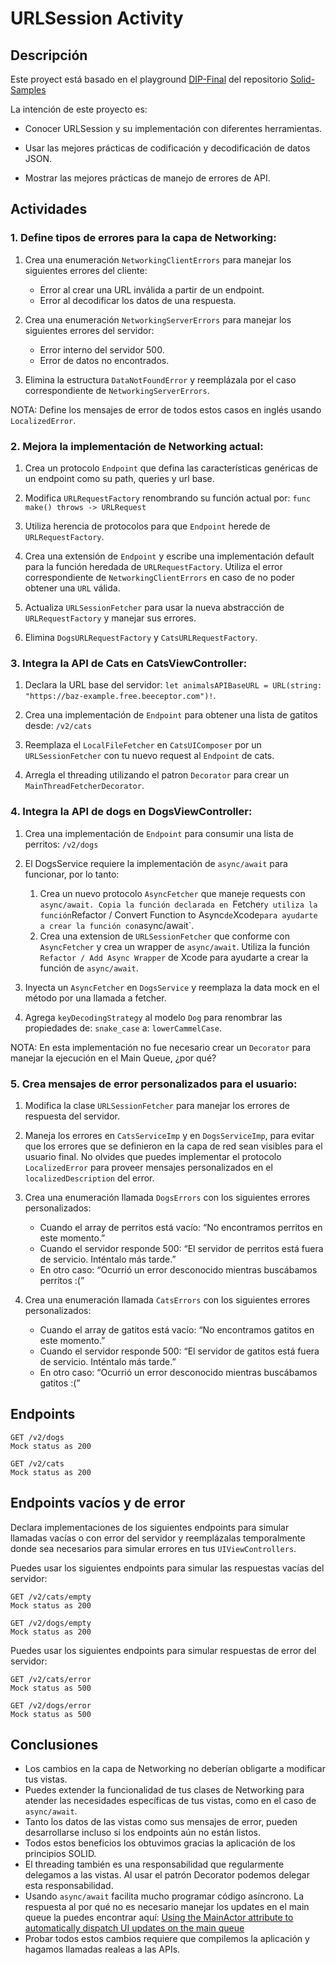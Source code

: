 # URLSession Activity

## Descripción

Este proyect está basado en el playground [DIP-Final](https://github.com/VictorUrielP/SOLID-Samples/tree/main/5.%20DIP/DIP-Final.playground) del repositorio [Solid-Samples](https://github.com/VictorUrielP/SOLID-Samples)

La intención de este proyecto es:

- Conocer URLSession y su implementación con diferentes herramientas.

- Usar las mejores prácticas de codificación y decodificación de datos JSON.

- Mostrar las mejores prácticas de manejo de errores de API.

## Actividades

### 1. Define tipos de errores para la capa de Networking:

1. Crea una enumeración `NetworkingClientErrors` para manejar los siguientes errores del cliente:

    * Error al crear una URL inválida a partir de un endpoint.
    * Error al decodificar los datos de una respuesta.
 
1. Crea una enumeración `NetworkingServerErrors` para manejar los siguientes errores del servidor:

    * Error interno del servidor 500.
    * Error de datos no encontrados.
    
1. Elimina la estructura `DataNotFoundError` y reemplázala por el caso correspondiente de `NetworkingServerErrors`.

NOTA: Define los mensajes de error de todos estos casos en inglés usando `LocalizedError`.

### 2. Mejora la implementación de Networking actual:

1. Crea un protocolo `Endpoint` que defina las características genéricas de un endpoint como su path, queries y url base.

1. Modifica `URLRequestFactory` renombrando su función actual por: `func make() throws -> URLRequest`

1. Utiliza herencia de protocolos para que `Endpoint` herede de `URLRequestFactory`.

1. Crea una extensión de `Endpoint` y escribe una implementación default para la función heredada de `URLRequestFactory`. Utiliza el error correspondiente de `NetworkingClientErrors` en caso de no poder obtener una `URL` válida.

1. Actualiza `URLSessionFetcher` para usar la nueva abstracción de `URLRequestFactory` y manejar sus errores.

1. Elimina `DogsURLRequestFactory` y `CatsURLRequestFactory`.

### 3. Integra la API de Cats en CatsViewController:

1. Declara la URL base del servidor: `let animalsAPIBaseURL = URL(string: "https://baz-example.free.beeceptor.com")!`.

1. Crea una implementación de `Endpoint` para obtener una lista de gatitos desde: `/v2/cats`

1. Reemplaza el `LocalFileFetcher` en `CatsUIComposer` por un `URLSessionFetcher` con tu nuevo request al `Endpoint` de cats.

1. Arregla el threading utilizando el patron `Decorator` para crear un `MainThreadFetcherDecorator`.

### 4. Integra la API de dogs en DogsViewController:

1. Crea una implementación de `Endpoint` para consumir una lista de perritos: `/v2/dogs`

1. El DogsService requiere la implementación de `async/await` para funcionar, por lo tanto:

    1. Crea un nuevo protocolo `AsyncFetcher` que maneje requests con `async/await. Copia la función declarada en `Fetcher` y utiliza la función `Refactor / Convert Function to Async` de `Xcode` para ayudarte a crear la función con `async/await`.
    1. Crea una extension de `URLSessionFetcher` que conforme con `AsyncFetcher` y crea un wrapper de `async/await`. Utiliza la función `Refactor / Add Async Wrapper` de Xcode para ayudarte a crear la función de `async/await`.

1. Inyecta un `AsyncFetcher` en `DogsService` y reemplaza la data mock en el método por una llamada a fetcher.

1. Agrega `keyDecodingStrategy` al modelo `Dog` para renombrar las propiedades de: `snake_case` a: `lowerCammelCase`.

NOTA: En esta implementación no fue necesario crear un `Decorator` para manejar la ejecución en el Main Queue, ¿por qué?

### 5. Crea mensajes de error personalizados para el usuario:

1. Modifica la clase `URLSessionFetcher` para manejar los errores de respuesta del servidor.

1. Maneja los errores en `CatsServiceImp` y en `DogsServiceImp`, para evitar que los errores que se definieron en la capa de red sean visibles para el usuario final. No olvides que puedes implementar el protocolo `LocalizedError` para proveer mensajes personalizados en el `localizedDescription` del error.

1. Crea una enumeración llamada `DogsErrors` con los siguientes errores personalizados:
    * Cuando el array de perritos está vacío: “No encontramos perritos en este momento.”
    * Cuando el servidor responde 500: “El servidor de perritos está fuera de servicio. Inténtalo más tarde.”
    * En otro caso: “Ocurrió un error desconocido mientras buscábamos perritos :(”
				
1. Crea una enumeración llamada `CatsErrors` con los siguientes errores personalizados:
    * Cuando el array de gatitos está vacío: “No encontramos gatitos en este momento.”
    * Cuando el servidor responde 500: “El servidor de gatitos está fuera de servicio. Inténtalo más tarde.”
    * En otro caso: “Ocurrió un error desconocido mientras buscábamos gatitos :(”

## Endpoints

```
GET /v2/dogs
Mock status as 200
```
```
GET /v2/cats
Mock status as 200
```

## Endpoints vacíos y de error

Declara implementaciones de los siguientes endpoints para simular llamadas vacías o con error del servidor y reemplázalas temporalmente donde sea necesarios para simular errores en tus `UIViewControllers`.

Puedes usar los siguientes endpoints para simular las respuestas vacías del servidor:

```
GET /v2/cats/empty
Mock status as 200
```
```
GET /v2/dogs/empty
Mock status as 200
```

Puedes usar los siguientes endpoints para simular respuestas de error del servidor:

```
GET /v2/cats/error
Mock status as 500
```
```
GET /v2/dogs/error
Mock status as 500
```

## Conclusiones

* Los cambios en la capa de Networking no deberían obligarte a modificar tus vistas.
* Puedes extender la funcionalidad de tus clases de Networking para atender las necesidades específicas de tus vistas, como en el caso de `async/await`.
* Tanto los datos de las vistas como sus mensajes de error, pueden desarrollarse incluso si los endpoints aún no están listos.
* Todos estos beneficios los obtuvimos gracias la aplicación de los principios SOLID.
* El threading también es una responsabilidad que regularmente delegamos a las vistas. Al usar el patrón Decorator podemos delegar esta responsabilidad.
* Usando `async/await` facilita mucho programar código asíncrono. La respuesta al por qué no es necesario manejar los updates en el main queue la puedes encontrar aquí: [Using the MainActor attribute to automatically dispatch UI updates on the main queue](https://www.swiftbysundell.com/articles/the-main-actor-attribute/)
* Probar todos estos cambios requiere que compilemos la aplicación y hagamos llamadas realeas a las APIs.
